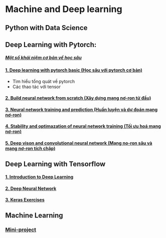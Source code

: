 # Machine and Deep learning

## Python with Data Science

## Deep Learning with Pytorch:

##### [Một số khái niệm cơ bản về học sâu](Deep-Learning-Pytorch/README.md)

#### [1. Deep learning with pytorch basic (Học sâu với pytorch cơ bản)](https://github.com/duythanh22/Machine-and-Deep-Learning/tree/main/Deep-Learning-Pytorch/1_deep_learning_with_pytorch_basic)
- Tìm hiểu tổng quát về pytorch
- Các thao tác với tensor
#### [2. Build neural network from scratch (Xây dựng mạng nơ-ron từ đầu)]()
#### [3. Neural network training and prediction (Huấn luyện và dự đoán mạng nơ-ron)]()
#### [4. Stability and optimazation of neural network training (Tối ưu hoá mạng nơ-ron)]()
#### [5. Deep vison and convolutional neural network (Mạng no-ron sâu và mạng nơ-ron tích chập)]()

## Deep Learning with Tensorflow
#### [1. Introduction to Deep Learning]()
#### [2. Deep Neural Network]()
#### [3. Keras Exercises ]()
#### [ ]()
#### [ ]()
#### [ ]()
#### [ ]()
#### [ ]()
#### [ ]()
#### [ ]()
#### [ ]()
#### [ ]()
#### [ ]()
## Machine Learning
### [Mini-project](Machine-Learning/ML-mini-projects)
